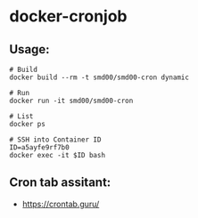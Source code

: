 # docker-cronjob

## Usage:
````
# Build
docker build --rm -t smd00/smd00-cron dynamic

# Run
docker run -it smd00/smd00-cron

# List 
docker ps

# SSH into Container ID
ID=a5ayfe9rf7b0
docker exec -it $ID bash
````

## Cron tab assitant: 
- https://crontab.guru/
